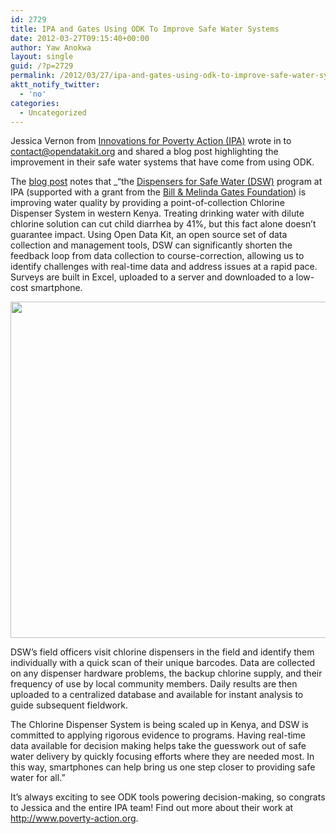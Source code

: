 ```yaml
---
id: 2729
title: IPA and Gates Using ODK To Improve Safe Water Systems
date: 2012-03-27T09:15:40+00:00
author: Yaw Anokwa
layout: single
guid: /?p=2729
permalink: /2012/03/27/ipa-and-gates-using-odk-to-improve-safe-water-systems/
aktt_notify_twitter:
  - 'no'
categories:
  - Uncategorized
---
```

Jessica Vernon from [Innovations for Poverty Action (IPA)](http://www.poverty-action.org/) wrote in to <contact@opendatakit.org> and shared a blog post highlighting the improvement in their safe water systems that have come from using ODK.

The [blog post](http://www.impatientoptimists.org/Posts/2012/03/Being-Smarter-About-Safe-Water) notes that _&#8220;the [Dispensers for Safe Water (DSW)](http://poverty-action.org/safewater) program at IPA (supported with a grant from the [Bill & Melinda Gates Foundation](http://www.gatesfoundation.org/Pages/home.aspx)) is improving water quality by providing a point-of-collection Chlorine Dispenser System in western Kenya. Treating drinking water with dilute chlorine solution can cut child diarrhea by 41%, but this fact alone doesn&#8217;t guarantee impact. Using Open Data Kit, an open source set of data collection and management tools, DSW can significantly shorten the feedback loop from data collection to course-correction, allowing us to identify challenges with real-time data and address issues at a rapid pace. Surveys are built in Excel, uploaded to a server and downloaded to a low-cost smartphone.</p> 

<img src="http://www.impatientoptimists.org/~/media/Images/BlogPosts/Home%20Page%20Features/I/IP%20IZ/ipa%20cd%20in%20use%202_jpg_autocropped.jpg" width="538" />

DSW&#8217;s field officers visit chlorine dispensers in the field and identify them individually with a quick scan of their unique barcodes. Data are collected on any dispenser hardware problems, the backup chlorine supply, and their frequency of use by local community members. Daily results are then uploaded to a centralized database and available for instant analysis to guide subsequent fieldwork.

The Chlorine Dispenser System is being scaled up in Kenya, and DSW is committed to applying rigorous evidence to programs. Having real-time data available for decision making helps take the guesswork out of safe water delivery by quickly focusing efforts where they are needed most. In this way, smartphones can help bring us one step closer to providing safe water for all.&#8221;</em>

It&#8217;s always exciting to see ODK tools powering decision-making, so congrats to Jessica and the entire IPA team! Find out more about their work at <http://www.poverty-action.org>.